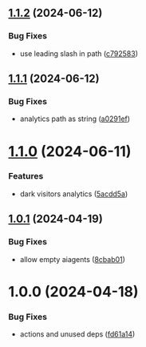 ## [1.1.2](https://github.com/mauricerenck/dark-visitors/compare/v1.1.1...v1.1.2) (2024-06-12)


### Bug Fixes

* use leading slash in path ([c792583](https://github.com/mauricerenck/dark-visitors/commit/c7925834f097574ed0aba3e861fdbacdd5f3a34f))

## [1.1.1](https://github.com/mauricerenck/dark-visitors/compare/v1.1.0...v1.1.1) (2024-06-12)


### Bug Fixes

* analytics path as string ([a0291ef](https://github.com/mauricerenck/dark-visitors/commit/a0291efddd2e956f6ecfc63b74d73f32c56e02bc))

# [1.1.0](https://github.com/mauricerenck/dark-visitors/compare/v1.0.1...v1.1.0) (2024-06-11)


### Features

* dark visitors analytics ([5acdd5a](https://github.com/mauricerenck/dark-visitors/commit/5acdd5a306c65019967a31cf26d95bb0b18eb5f4))

## [1.0.1](https://github.com/mauricerenck/dark-visitors/compare/v1.0.0...v1.0.1) (2024-04-19)


### Bug Fixes

* allow empty aiagents ([8cbab01](https://github.com/mauricerenck/dark-visitors/commit/8cbab0172ad391b8f2f7a42d07da0ecee6f592af))

# 1.0.0 (2024-04-18)


### Bug Fixes

* actions and unused deps ([fd61a14](https://github.com/mauricerenck/dark-visitors/commit/fd61a1448de1b549e9555de7b566ecac91d04485))
